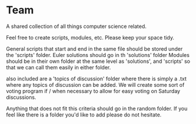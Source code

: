 # Team
A shared collection of all things computer science related. 

Feel free to create scripts, modules, etc. 
Please keep your space tidy. 

General scripts that start and end in the same file should be stored under the 'scripts' folder.
Euler solutions should go in th 'solutions' folder
Modules should be in their own folder at the same level as 'solutions', and 'scripts' so that we can call them easily in either folder. 

also included are a 'topics of discussion' folder where there is simply a .txt where any topics of discussion can be added. We will create some sort of voting program if / when necessary to allow for easy voting on Saturday discussions. 

Anything that does not fit this criteria should go in the random folder. If you feel like there is a folder you'd like to add please do not hesitate. 